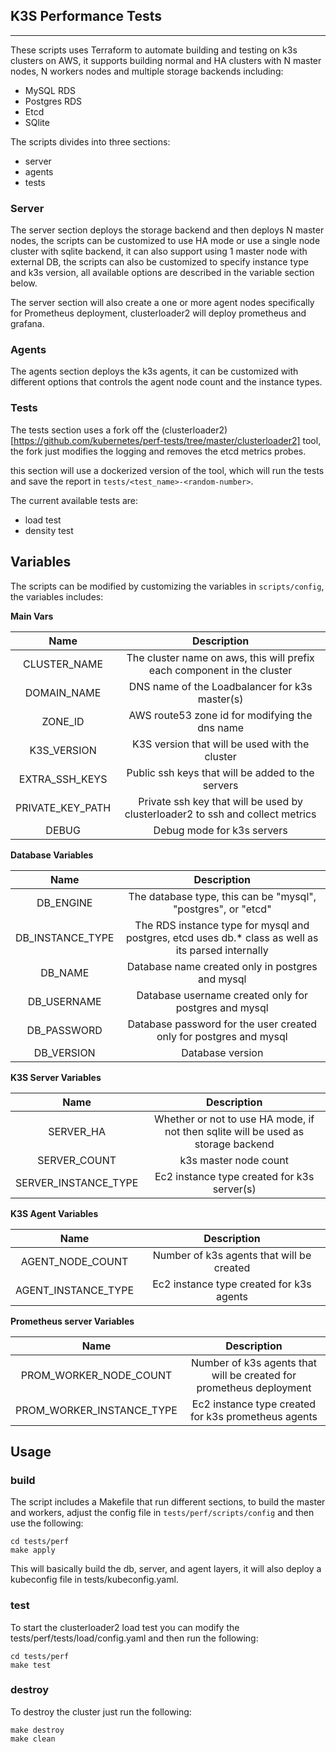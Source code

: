 ## K3S Performance Tests
---

These scripts uses Terraform to automate building and testing on k3s clusters on AWS, it supports building normal and HA clusters with N master nodes, N workers nodes and multiple storage backends including:

- MySQL RDS
- Postgres RDS
- Etcd
- SQlite

The scripts divides into three sections:

- server
- agents
- tests

### Server

The server section deploys the storage backend and then deploys N master nodes, the scripts can be customized to use HA mode or use a single node cluster with sqlite backend, it can also support using 1 master node with external DB, the scripts can also be customized to specify instance type and k3s version, all available options are described in the variable section below.

The server section will also create a one or more agent nodes specifically for Prometheus deployment, clusterloader2 will deploy prometheus and grafana.

### Agents

The agents section deploys the k3s agents, it can be customized with different options that controls the agent node count and the instance types.

### Tests

The tests section uses a fork off the  (clusterloader2)[https://github.com/kubernetes/perf-tests/tree/master/clusterloader2] tool, the fork just modifies the logging and removes the etcd metrics probes.

this section will use a dockerized version of the tool, which will run the tests and save the report in `tests/<test_name>-<random-number>`.

The current available tests are:

- load test
- density test

## Variables

The scripts can be modified by customizing the variables in `scripts/config`, the variables includes:

**Main Vars**

|       Name       |                                   Description                                  |
|:----------------:|:------------------------------------------------------------------------------:|
|   CLUSTER_NAME   |     The cluster name on aws, this will prefix each component in the cluster    |
|    DOMAIN_NAME   |                 DNS name of the Loadbalancer for k3s master(s)                 |
|      ZONE_ID     |                 AWS route53 zone id for modifying the dns name                 |
|    K3S_VERSION   |                 K3S version that will be used with the cluster                 |
|  EXTRA_SSH_KEYS  |                Public ssh keys that will be added to the servers               |
| PRIVATE_KEY_PATH | Private ssh key that will be used by clusterloader2 to ssh and collect metrics |
|       DEBUG      |                           Debug mode for k3s servers                           |

**Database Variables**

|       Name       |                                             Description                                             |
|:----------------:|:---------------------------------------------------------------------------------------------------:|
|     DB_ENGINE    |                    The database type, this can be "mysql", "postgres", or "etcd"                    |
| DB_INSTANCE_TYPE | The RDS instance type for mysql and postgres, etcd uses db.* class as well as its parsed internally |
|      DB_NAME     |                           Database name created only in postgres and mysql                          |
|    DB_USERNAME   |                        Database username created only for postgres and mysql                        |
|    DB_PASSWORD   |                  Database password for the user created only for postgres and mysql                 |
|    DB_VERSION    |                                           Database version                                          |

**K3S Server Variables**

|         Name         |                                    Description                                    |
|:--------------------:|:---------------------------------------------------------------------------------:|
|       SERVER_HA      | Whether or not to use HA mode, if not then sqlite will be used as storage backend |
|     SERVER_COUNT     |                               k3s master node count                               |
| SERVER_INSTANCE_TYPE |                    Ec2 instance type created for k3s server(s)                    |

**K3S Agent Variables**

|         Name        |                Description                |
|:-------------------:|:-----------------------------------------:|
|   AGENT_NODE_COUNT  | Number of k3s agents that will be created |
| AGENT_INSTANCE_TYPE |  Ec2 instance type created for k3s agents |

**Prometheus server Variables**

|            Name           |                             Description                             |
|:-------------------------:|:-------------------------------------------------------------------:|
|   PROM_WORKER_NODE_COUNT  | Number of k3s agents that will be created for prometheus deployment |
| PROM_WORKER_INSTANCE_TYPE |         Ec2 instance type created for k3s prometheus agents         |


## Usage

### build

The script includes a Makefile that run different sections, to build the master and workers, adjust the config file in `tests/perf/scripts/config` and then use the following:

```
cd tests/perf
make apply
```

This will basically build the db, server, and agent layers, it will also deploy a kubeconfig file in tests/kubeconfig.yaml.

### test

To start the clusterloader2 load test you can modify the tests/perf/tests/load/config.yaml and then run the following:

```
cd tests/perf
make test
```

### destroy

To destroy the cluster just run the following:
```
make destroy
make clean
```
